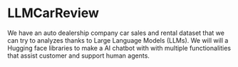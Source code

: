 # LLMCarReview

We have an auto dealership company car sales and rental dataset that we can try to analyzes thanks to Large Language Models (LLMs). We will will a Hugging face libraries to make a AI chatbot with with multiple functionalities that assist customer and support human agents.
